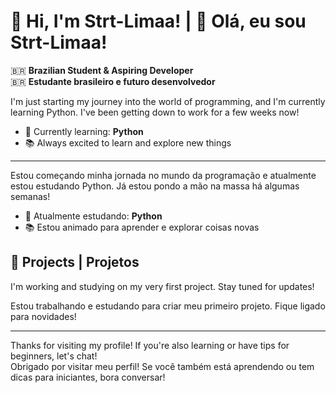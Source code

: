 # 👋 Hi, I'm Strt-Limaa! | 👋 Olá, eu sou Strt-Limaa!

🇧🇷 **Brazilian Student & Aspiring Developer**  
🇧🇷 **Estudante brasileiro e futuro desenvolvedor**

I'm just starting my journey into the world of programming, and I'm currently learning Python. I've been getting down to work for a few weeks now!

- 🌱 Currently learning: **Python**
- 📚 Always excited to learn and explore new things

---

Estou começando minha jornada no mundo da programação e atualmente estou estudando Python. Já estou pondo a mão na massa há algumas semanas!

- 🌱 Atualmente estudando: **Python**
- 📚 Estou animado para aprender e explorar coisas novas

## 🚧 Projects | Projetos

I'm working and studying on my very first project. Stay tuned for updates!

Estou trabalhando e estudando para criar meu primeiro projeto. Fique ligado para novidades!

---

Thanks for visiting my profile! If you're also learning or have tips for beginners, let's chat!  
Obrigado por visitar meu perfil! Se você também está aprendendo ou tem dicas para iniciantes, bora conversar!
